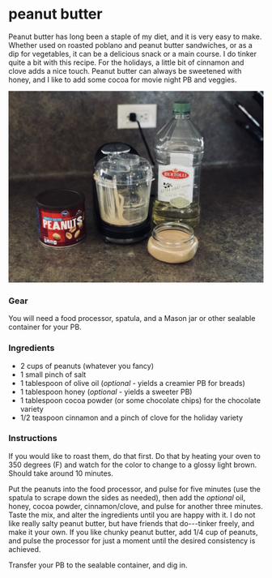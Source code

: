 # peanut butter

Peanut butter has long been a staple of my diet, and it is very easy to make. Whether used on roasted poblano and peanut butter sandwiches, or as a dip for vegetables, it can be a delicious snack or a main course. I do tinker quite a bit with this recipe. For the holidays, a little bit of cinnamon and clove adds a nice touch. Peanut butter can always be sweetened with honey, and I like to add some cocoa for movie night PB and veggies.

![](../images/peanut-butter.jpg)

### Gear

You will need a food processor, spatula, and a Mason jar or other sealable container for your PB.

### Ingredients

  * 2 cups of peanuts (whatever you fancy)
  * 1 small pinch of salt
  * 1 tablespoon of olive oil (_optional_ - yields a creamier PB for breads)
  * 1 tablespoon honey (_optional_ - yields a sweeter PB)
  * 1 tablespoon cocoa powder (or some chocolate chips) for the chocolate variety
  * 1/2 teaspoon cinnamon and a pinch of clove for the holiday variety

### Instructions

If you would like to roast them, do that first. Do that by heating your oven to 350 degrees (F) and watch for the color to change to a glossy light brown. Should take around 10 minutes.

Put the peanuts into the food processor, and pulse for five minutes (use the spatula to scrape down the sides as needed), then add the _optional_ oil, honey, cocoa powder, cinnamon/clove, and pulse for another three minutes. Taste the mix, and alter the ingredients until you are happy with it. I do not like really salty peanut butter, but have friends that do---tinker freely, and make it your own. If you like chunky peanut butter, add 1/4 cup of peanuts, and pulse the processor for just a moment until the desired consistency is achieved.

Transfer your PB to the sealable container, and dig in.
